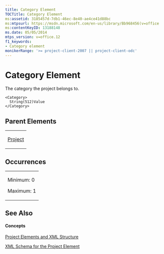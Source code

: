 ```yaml
---
title: Category Element
TOCTitle: Category Element
ms:assetid: 3185457d-7db1-46ec-8e40-ae4ce41d88bc
ms:mtpsurl: https://msdn.microsoft.com/en-us/library/Bb968456(v=office.12)
ms:contentKeyID: 13188148
ms.date: 05/05/2014
mtps_version: v=office.12
f1_keywords:
- Category element
monikerRange: '>= project-client-2007 || project-client-odc'
---
```


# Category Element




The category the project belongs to.

    <Category>
      String(512)Value
    </Category>

## Parent Elements

<table>
<colgroup>
<col style="width: 100%" />
</colgroup>
<tbody>
<tr class="odd">
<td><p><a href="bb968701(v=office.12).md">Project</a></p></td>
</tr>
</tbody>
</table>

## Occurrences

<table>
<colgroup>
<col style="width: 100%" />
</colgroup>
<tbody>
<tr class="odd">
<td><p>Minimum: 0</p>
<p>Maximum: 1</p></td>
</tr>
</tbody>
</table>

## See Also

#### Concepts

[Project Elements and XML Structure](bb968439\(v=office.12\).md)

[XML Schema for the Project Element](bb968695\(v=office.12\).md)

